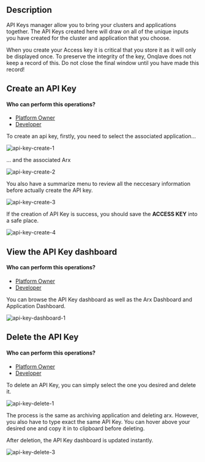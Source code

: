 
## **Description**

API Keys manager allow you to bring your clusters and applications together. The API Keys created here will draw on all of the unique inputs you have created for the cluster and application that you choose.

When you create your Access key it is critical that you store it as it will only be displayed once. To preserve the integrity of the key, Onqlave does not keep a record of this. Do not close the final window  until you have made this record!


## **Create an API Key**

#### Who can perform this operations?

- [Platform Owner](../../platform/access/#1-platform-owner)
- [Developer](../../platform/access/#2-developer)

To create an api key, firstly, you need to select the associated application...

![api-key-create-1](https://t36712295.p.clickup-attachments.com/t36712295/f3315bfe-73f9-4c28-a43e-80e92fdcb2d2/api-key-2.png)

... and the associated Arx

![api-key-create-2](https://t36712295.p.clickup-attachments.com/t36712295/1b3bcf20-fff7-45d2-bf3c-e1f6ccd3864c/api-key-2%20(1).png)

You also have a summarize menu to review all the neccesary information before actually create the API key.

![api-key-create-3](https://t36712295.p.clickup-attachments.com/t36712295/d329c7c6-86aa-4bba-b8a2-842f428072ec/api-key-2%20(2).png)

If the creation of API Key is success, you should save the **ACCESS KEY** into a safe place.

![api-key-create-4](https://t36712295.p.clickup-attachments.com/t36712295/f038cec3-270f-4107-969d-a98c7e4dfb82/api-key-2%20(3).png)


## **View the API Key dashboard**

#### Who can perform this operations?

- [Platform Owner](http://localhost:8000/guides/web-app-guide/platform/access/#1-platform-owner)
- [Developer](http://localhost:8000/guides/web-app-guide/platform/access/#2-developer)

You can browse the API Key dashboard as well as the Arx Dashboard and Application Dashboard.

![api-key-dashboard-1](https://t36712295.p.clickup-attachments.com/t36712295/91304976-9bdb-46a6-897a-f782da71fc8a/api-key-2%20(4).png)


## **Delete the API Key** 

#### Who can perform this operations?

- [Platform Owner](http://localhost:8000/guides/web-app-guide/platform/access/#1-platform-owner)
- [Developer](http://localhost:8000/guides/web-app-guide/platform/access/#2-developer)

To delete an API Key, you can simply select the one you desired and delete it.

![api-key-delete-1](https://t36712295.p.clickup-attachments.com/t36712295/edd779f5-81d4-4b1a-845b-75a194cab85a/api-key-2%20(5).png)

The process is the same as archiving application and deleting arx. However, you also have to type exact the same API Key. You can hover above your desired one and copy it in to clipboard before deleting.

After deletion, the API Key dashboard is updated instantly. 

![api-key-delete-3](https://t36712295.p.clickup-attachments.com/t36712295/d7dd07ec-a546-48c7-af5d-074223f6f290/api-key-2%20(7).png)
